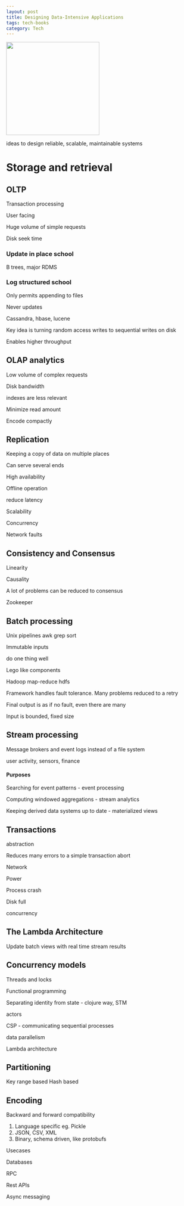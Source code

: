 ```yaml
---
layout: post
title: Designing Data-Intensive Applications 
tags: tech-books 
category: Tech 
---
```

 

<img height="250"  src="https://i.gr-assets.com/images/S/compressed.photo.goodreads.com/books/1415816873l/23463279.jpg" /> 

ideas to design reliable, scalable, maintainable systems


# Storage and retrieval

## OLTP 
Transaction processing

User facing 

Huge volume of simple requests

Disk seek time 

### Update in place school 
B trees, major RDMS

### Log structured school
Only permits appending to files

Never updates 

Cassandra, hbase, lucene 

Key idea is turning random access writes to sequential writes on disk 

Enables higher throughput

## OLAP analytics 

Low volume of complex requests

Disk bandwidth

indexes are less relevant 

Minimize read amount 

Encode compactly 


## Replication

Keeping a copy of data on multiple places 

Can serve several ends 

High availability 

Offline operation 

reduce latency

Scalability

Concurrency

Network faults 



## Consistency and Consensus

Linearity

Causality

A lot of problems can be reduced to consensus 

Zookeeper 


## Batch processing 

Unix pipelines awk grep sort

Immutable inputs 

do one thing well

Lego like components


Hadoop map-reduce hdfs

Framework handles fault tolerance. Many problems reduced to a retry 

Final output is as if no fault, even there are many 

Input is bounded, fixed size 



## Stream processing

Message brokers and event logs instead of a file system 

user activity, sensors, finance
 

#### Purposes

Searching for event patterns -  event processing

Computing windowed aggregations - stream analytics 

Keeping derived data systems up to date - materialized views 




## Transactions 

abstraction 

Reduces many errors to a simple transaction abort 

Network 

Power 

Process crash

Disk full

concurrency


## The Lambda Architecture

Update batch views with real time stream results 


## Concurrency models

Threads and locks

Functional programming

Separating identity from state - clojure way, STM 

actors 

CSP - communicating sequential processes 

data parallelism 

Lambda architecture 

## Partitioning 
Key range based 
Hash based 


## Encoding

Backward and forward compatibility 

1. Language specific eg. Pickle 
2. JSON, CSV, XML 
3. Binary, schema driven, like protobufs

Usecases

Databases

RPC 

Rest APIs 

Async messaging 


